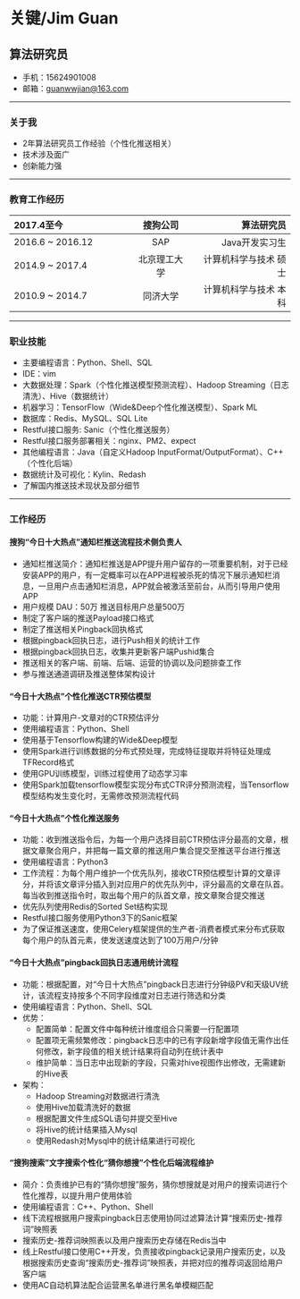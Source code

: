 <html>
<link href="jianli.css"rel="stylesheet"></link>
</html>

关键/Jim Guan
===
算法研究员
---
- 手机：15624901008
- 邮箱：guanwwjian@163.com

---

### 关于我
- 2年算法研究员工作经验（个性化推送相关）
- 技术涉及面广
- 创新能力强

---

### 教育工作经历
<style>
table th:first-of-type {
	width: 200px;
}
</style>
|2017.4至今|搜狗公司|算法研究员|
|:---|:---:|---:|
|2016.6 ~ 2016.12|SAP|Java开发实习生|
|2014.9 ~ 2017.4|北京理工大学|计算机科学与技术 硕士|
|2010.9 ~ 2014.7|同济大学|计算机科学与技术 本科|

---

### 职业技能

- 主要编程语言：Python、Shell、SQL
- IDE：vim
- 大数据处理：Spark（个性化推送模型预测流程）、Hadoop Streaming（日志清洗）、Hive（数据统计）
- 机器学习：TensorFlow（Wide&Deep个性化推送模型）、Spark ML
- 数据库：Redis、MySQL、SQL Lite
- Restful接口服务: Sanic（个性化推送服务）
- Restful接口服务部署相关：nginx、PM2、expect
- 其他编程语言：Java（自定义Hadoop InputFormat/OutputFormat）、C++（个性化后端）
- 数据统计及可视化：Kylin、Redash
- 了解国内推送技术现状及部分细节

---

### 工作经历
#### 搜狗“今日十大热点”通知栏推送流程技术侧负责人
- 通知栏推送简介：通知栏推送是APP提升用户留存的一项重要机制，对于已经安装APP的用户，有一定概率可以在APP进程被杀死的情况下展示通知栏消息，一旦用户点击通知栏消息，APP就会被激活至前台，从而引导用户使用APP
- 用户规模 DAU：50万 推送目标用户总量500万
- 制定了客户端的推送Payload接口格式
- 制定了推送相关Pingback回执格式
- 根据pingback回执日志，进行Push相关的统计工作
- 根据pingback回执日志，收集并更新客户端Pushid集合
- 推送相关的客户端、前端、后端、运营的协调以及问题排查工作
- 参与推送通道调研及推送整体架构设计

<div STYLE="page-break-after: always;"></div>

#### “今日十大热点”个性化推送CTR预估模型
- 功能：计算用户-文章对的CTR预估评分
- 使用编程语言：Python、Shell
- 使用基于Tensorflow构建的Wide&Deep模型
- 使用Spark进行训练数据的分布式预处理，完成特征提取并将特征处理成TFRecord格式
- 使用GPU训练模型，训练过程使用了动态学习率
- 使用Spark加载tensorflow模型实现分布式CTR评分预测流程，当Tensorflow模型结构发生变化时，无需修改预测流程代码

#### “今日十大热点”个性化推送服务
- 功能：收到推送指令后，为每一个用户选择目前CTR预估评分最高的文章，根据文章聚合用户，并把每一篇文章的推送用户集合提交至推送平台进行推送
- 使用编程语言：Python3
- 工作流程：为每个用户维护一个优先队列，接收CTR预估模型计算的文章评分，并将该文章评分插入到对应用户的优先队列中，评分最高的文章在队首。每当收到推送指令时，取出每个用户的队首文章，按文章聚合提交推送
- 优先队列使用Redis的Sorted Set结构实现
- Restful接口服务使用Python3下的Sanic框架
- 为了保证推送速度，使用Celery框架提供的生产者-消费者模式来分布式获取每个用户的队首元素，使发送速度达到了100万用户/分钟

#### “今日十大热点”pingback回执日志通用统计流程
- 功能：根据配置，对“今日十大热点”pingback日志进行分钟级PV和天级UV统计，该流程支持按多个不同字段维度对日志进行筛选和分类
- 使用编程语言：Python、Shell、SQL
- 优势：
    - 配置简单：配置文件中每种统计维度组合只需要一行配置项
    - 配置项无需频繁修改：pingback日志中的已有字段新增字段值无需作出任何修改，新字段值的相关统计结果将自动列在统计表中
    - 维护简单：当日志中出现新的字段，只需对hive视图作出修改，无需建新的Hive表
- 架构：
    - Hadoop Streaming对数据进行清洗
    - 使用Hive加载清洗好的数据
    - 根据配置文件生成SQL语句并提交至Hive
    - 将Hive的统计结果插入Mysql
    - 使用Redash对Mysql中的统计结果进行可视化

#### “搜狗搜索”文字搜索个性化“猜你想搜”个性化后端流程维护
- 简介：负责维护已有的“猜你想搜”服务，猜你想搜就是对用户的搜索词进行个性化推荐，以提升用户使用体验
- 使用编程语言：C++、Python、Shell
- 线下流程根据用户搜索pingback日志使用协同过滤算法计算“搜索历史-推荐词”映照表
- 搜索历史-推荐词映照表以及用户搜索历史存储在Redis当中
- 线上Restful接口使用C++开发，负责接收pingback记录用户搜索历史，以及根据搜索历史查询“搜索历史-推荐词”映照表，并把对应的推荐词返回给用户客户端
- 使用AC自动机算法配合运营黑名单进行黑名单模糊匹配
